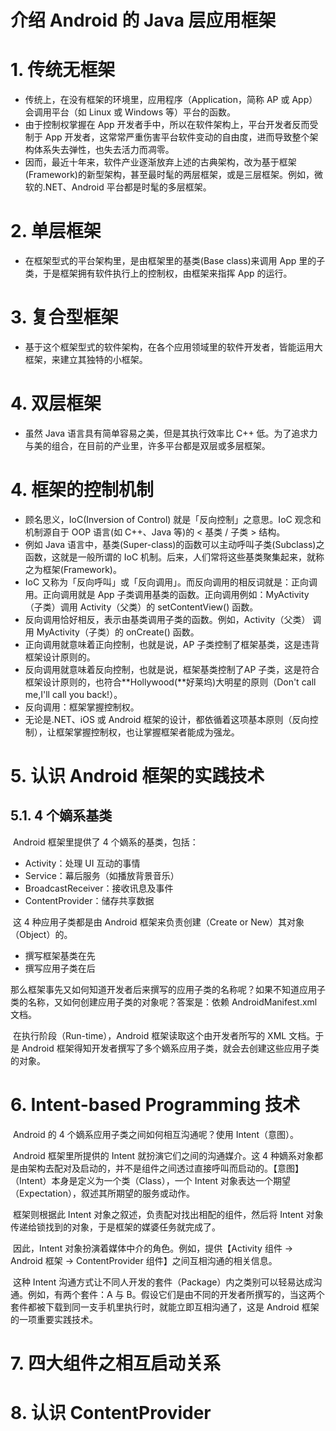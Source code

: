 # 介绍 Android 的 Java 层应用框架

# 1. 传统无框架

* 传统上，在没有框架的环境里，应用程序（Application，简称 AP 或 App）会调用平台（如 Linux 或 Windows 等）平台的函数。
* 由于控制权掌握在 App 开发者手中，所以在软件架构上，平台开发者反而受制于 App 开发者，这常常严重伤害平台软件变动的自由度，进而导致整个架构体系失去弹性，也失去活力而凋零。
* 因而，最近十年来，软件产业逐渐放弃上述的古典架构，改为基于框架(Framework)的新型架构，甚至最时髦的两层框架，或是三层框架。例如，微软的.NET、Android 平台都是时髦的多层框架。

# 2. 单层框架

* 在框架型式的平台架构里，是由框架里的基类(Base class)来调用 App 里的子类，于是框架拥有软件执行上的控制权，由框架来指挥 App 的运行。

# 3. 复合型框架

* 基于这个框架型式的软件架构，在各个应用领域里的软件开发者，皆能运用大框架，来建立其独特的小框架。

# 4. 双层框架

* 虽然 Java 语言具有简单容易之美，但是其执行效率比 C++ 低。为了追求力与美的组合，在目前的产业里，许多平台都是双层或多层框架。

# 4. 框架的控制机制

* 顾名思义，IoC(Inversion of Control) 就是「反向控制」之意思。IoC 观念和机制源自于 OOP 语言(如 C++、Java 等)的 < 基类 / 子类 > 结构。
* 例如 Java 语言中，基类(Super-class)的函数可以主动呼叫子类(Subclass)之函数，这就是一般所谓的 IoC 机制。后来，人们常将这些基类聚集起来，就称之为框架(Framework)。
* IoC 又称为「反向呼叫」或「反向调用」。而反向调用的相反词就是：正向调用。正向调用就是 App 子类调用基类的函数。正向调用例如：MyActivity（子类）调用 Activity（父类）的 setContentView() 函数。
* 反向调用恰好相反，表示由基类调用子类的函数。例如，Activity（父类） 调用 MyActivity（子类）的 onCreate() 函数。
* 正向调用就意味着正向控制，也就是说，AP 子类控制了框架基类，这是违背框架设计原则的。
* 反向调用就意味着反向控制，也就是说，框架基类控制了AP 子类，这是符合框架设计原则的，也符合**Hollywood(**好莱坞)大明星的原则（Don't call me,I'll call you back!）。
* 反向调用：框架掌握控制权。
* 无论是.NET、iOS 或 Android 框架的设计，都依循着这项基本原则（反向控制），让框架掌握控制权，也让掌握框架者能成为强龙。

# 5. 认识 Android 框架的实践技术

## 5.1. 4 个嫡系基类

​		Android 框架里提供了 4 个嫡系的基类，包括：

* Activity：处理 UI 互动的事情
* Service：幕后服务（如播放背景音乐）
* BroadcastReceiver：接收讯息及事件
* ContentProvider：储存共享数据

​		这 4 种应用子类都是由 Android 框架来负责创建（Create or New）其对象（Object）的。

* 撰写框架基类在先
* 撰写应用子类在后

​		那么框架事先又如何知道开发者后来撰写的应用子类的名称呢？如果不知道应用子类的名称，又如何创建应用子类的对象呢？答案是：依赖 AndroidManifest.xml 文档。

​		在执行阶段（Run-time），Android 框架读取这个由开发者所写的 XML 文档。于是 Android 框架得知开发者撰写了多个嫡系应用子类，就会去创建这些应用子类的对象。

# 6. Intent-based Programming 技术

​		Android 的 4 个嫡系应用子类之间如何相互沟通呢？使用 Intent（意图）。

​		Android 框架里所提供的 Intent 就扮演它们之间的沟通媒介。这 4 种嫡系对象都是由架构去配对及启动的，并不是组件之间透过直接呼叫而启动的。【意图】（Intent）本身是定义为一个类（Class），一个 Intent 对象表达一个期望（Expectation），叙述其所期望的服务或动作。

​		框架则根据此 Intent 对象之叙述，负责配对找出相配的组件，然后将 Intent 对象传递给锁找到的对象，于是框架的媒婆任务就完成了。

​		因此，Intent 对象扮演着媒体中介的角色。例如，提供【Activity 组件 -> Android 框架 -> ContentProvider 组件】之间互相沟通的相关信息。

​		这种 Intent 沟通方式让不同人开发的套件（Package）内之类别可以轻易达成沟通。例如，有两个套件：A 与 B。假设它们是由不同的开发者所撰写的，当这两个套件都被下载到同一支手机里执行时，就能立即互相沟通了，这是 Android 框架的一项重要实践技术。

# 7. 四大组件之相互启动关系



# 8. 认识 ContentProvider

